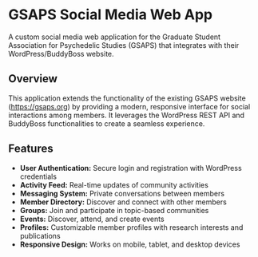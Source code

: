 # GSAPS Social Media Web App

A custom social media web application for the Graduate Student Association for Psychedelic Studies (GSAPS) that integrates with their WordPress/BuddyBoss website.

## Overview

This application extends the functionality of the existing GSAPS website (https://gsaps.org) by providing a modern, responsive interface for social interactions among members. It leverages the WordPress REST API and BuddyBoss functionalities to create a seamless experience.

## Features

- **User Authentication:** Secure login and registration with WordPress credentials
- **Activity Feed:** Real-time updates of community activities
- **Messaging System:** Private conversations between members
- **Member Directory:** Discover and connect with other members
- **Groups:** Join and participate in topic-based communities
- **Events:** Discover, attend, and create events
- **Profiles:** Customizable member profiles with research interests and publications
- **Responsive Design:** Works on mobile, tablet, and desktop devices
